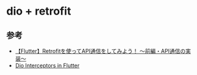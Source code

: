 # dio + retrofit

## 参考
- [【Flutter】Retrofitを使ってAPI通信をしてみよう！ 〜前編・API通信の実装〜](https://rightcode.co.jp/blog/information-technology/flutter-retrofit-api-1-syain)
- [Dio Interceptors in Flutter](https://medium.com/flutter-community/dio-interceptors-in-flutter-17be4214f363)